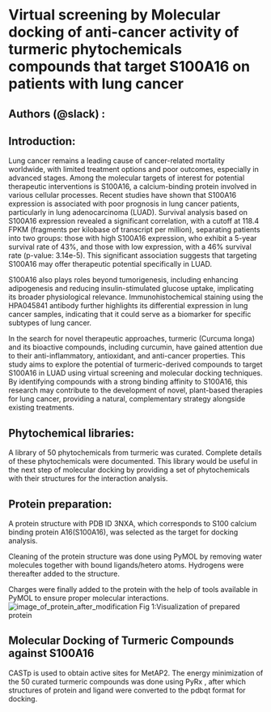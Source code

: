 # Virtual screening by Molecular docking of anti-cancer activity of turmeric phytochemicals compounds that target S100A16 on patients with lung cancer
## Authors (@slack) :
## Introduction:
Lung cancer remains a leading cause of cancer-related mortality worldwide, with limited treatment options and poor outcomes, especially in advanced stages. Among the molecular targets of interest for potential therapeutic interventions is S100A16, a calcium-binding protein involved in various cellular processes. Recent studies have shown that S100A16 expression is associated with poor prognosis in lung cancer patients, particularly in lung adenocarcinoma (LUAD). Survival analysis based on S100A16 expression revealed a significant correlation, with a cutoff at 118.4 FPKM (fragments per kilobase of transcript per million), separating patients into two groups: those with high S100A16 expression, who exhibit a 5-year survival rate of 43%, and those with low expression, with a 46% survival rate (p-value: 3.14e-5). This significant association suggests that targeting S100A16 may offer therapeutic potential specifically in LUAD.

S100A16 also plays roles beyond tumorigenesis, including enhancing adipogenesis and reducing insulin-stimulated glucose uptake, implicating its broader physiological relevance. Immunohistochemical staining using the HPA045841 antibody further highlights its differential expression in lung cancer samples, indicating that it could serve as a biomarker for specific subtypes of lung cancer.

In the search for novel therapeutic approaches, turmeric (Curcuma longa) and its bioactive compounds, including curcumin, have gained attention due to their anti-inflammatory, antioxidant, and anti-cancer properties. This study aims to explore the potential of turmeric-derived compounds to target S100A16 in LUAD using virtual screening and molecular docking techniques. By identifying compounds with a strong binding affinity to S100A16, this research may contribute to the development of novel, plant-based therapies for lung cancer, providing a natural, complementary strategy alongside existing treatments.

## Phytochemical libraries:
A library of 50 phytochemicals from turmeric was curated. Complete details of these phytochemicals were documented. This library would be useful in the next step of molecular docking by providing a set of phytochemicals with their structures for the interaction analysis.

## Protein preparation:
A protein structure with PDB ID 3NXA, which corresponds to S100 calcium binding protein A16(S100A16), was selected as the target for docking analysis.

Cleaning of the protein structure was done using PyMOL by removing water molecules together with bound ligands/hetero atoms. Hydrogens were thereafter added to the structure.

Charges were finally added to the protein with the help of tools available in PyMOL to ensure proper molecular interactions.
![image_of_protein_after_modification](https://github.com/user-attachments/assets/50ae75c8-a04b-49d7-929e-25941b18510f) Fig 1:Visualization of prepared protein

## Molecular Docking of Turmeric Compounds against S100A16
 CASTp is used to obtain active sites for MetAP2.
 The energy minimization of the 50 curated turmeric compounds was done using PyRx , after which structures of protein and ligand were converted to the pdbqt format for docking.
 
